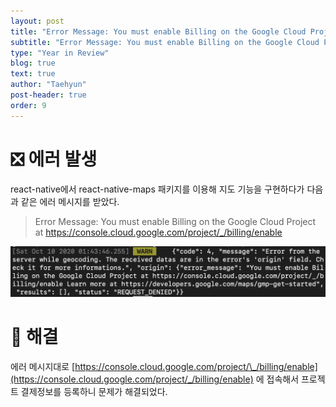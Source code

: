```yaml
---
layout: post
title: "Error Message: You must enable Billing on the Google Cloud Project at https://console.cloud.google.com/project/_/billing/enable"
subtitle: "Error Message: You must enable Billing on the Google Cloud Project at https://console.cloud.google.com/project/_/billing/enable"
type: "Year in Review"
blog: true
text: true
author: "Taehyun"
post-header: true
order: 9
---
```


# ❎ 에러 발생

react-native에서 react-native-maps 패키지를 이용해 지도 기능을 구현하다가 다음과 같은 에러 메시지를 받았다.

> Error Message: You must enable Billing on the Google Cloud Project at https://console.cloud.google.com/project/_/billing/enable

![](img/2020-10-10-12-50-24.png)

# 🌟 해결

에러 메시지대로 [https://console.cloud.google.com/project/\_/billing/enable](https://console.cloud.google.com/project/_/billing/enable) 에 접속해서 프로젝트 결제정보를 등록하니 문제가 해결되었다.